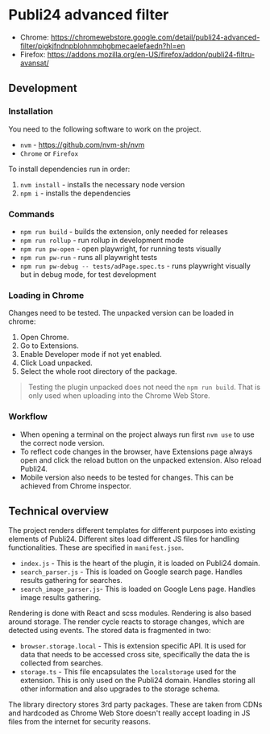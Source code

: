 # Publi24 advanced filter

- Chrome: https://chromewebstore.google.com/detail/publi24-advanced-filter/pigkjfndnpblohnmphgbmecaelefaedn?hl=en
- Firefox: https://addons.mozilla.org/en-US/firefox/addon/publi24-filtru-avansat/

## Development

### Installation

You need to the following software to work on the project.

- `nvm` - https://github.com/nvm-sh/nvm
- `Chrome` or `Firefox`

To install dependencies run in order:

1. `nvm install` - installs the necessary node version
2. `npm i` - installs the dependencies

### Commands

- `npm run build` - builds the extension, only needed for releases
- `npm run rollup` - run rollup in development mode
- `npm run pw-open` - open playwright, for running tests visually
- `npm run pw-run` - runs all playwright tests
- `npm run pw-debug -- tests/adPage.spec.ts` - runs playwright visually but in debug mode, for test development

### Loading in Chrome

Changes need to be tested. The unpacked version can be loaded in chrome:

1. Open Chrome.
2. Go to Extensions.
3. Enable Developer mode if not yet enabled.
4. Click Load unpacked.
5. Select the whole root directory of the package. 

>Testing the plugin unpacked does not need the `npm run build`. That is only used when uploading into the Chrome
Web Store.

### Workflow

- When opening a terminal on the project always run first `nvm use` to use the correct node version.
- To reflect code changes in the browser, have Extensions page always open and click the reload button on the unpacked
extension. Also reload Publi24.
- Mobile version also needs to be tested for changes. This can be achieved from Chrome inspector.

## Technical overview

The project renders different templates for different purposes into existing elements of Publi24. Different sites load
different JS files for handling functionalities. These are specified in `manifest.json`.

- `index.js` -  This is the heart of the plugin, it is loaded on Publi24 domain.
- `search_parser.js` - This is loaded on Google search page. Handles results gathering for searches.
- `search_image_parser.js`- This is loaded on Google Lens page. Handles image results gathering.

Rendering is done with React and scss modules. Rendering is also based around storage. The render cycle 
reacts to storage changes, which are detected using events. The stored data is fragmented in two:

- `browser.storage.local` - This is extension specific API. It is used for data that needs to be accessed cross site,
specifically the data the is collected from searches.
- `storage.ts` - This file encapsulates the `localstorage` used for the extension. This is only used on the 
Publi24 domain. Handles storing all other information and also upgrades to the storage schema.

The library directory stores 3rd party packages. These are taken from CDNs and hardcoded as Chrome Web Store doesn't 
really accept loading in JS files from the internet for security reasons.
